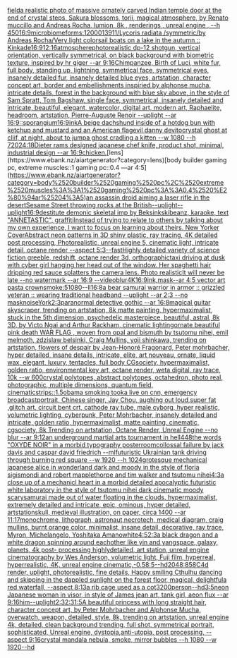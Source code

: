 [field](https://www.ebank.nz/aiartgenerator?category=field)[a realistic photo of massive ornately carved Indian temple door at the end of crystal steps, Sakura blossoms, torii, magical atmosphere, by Renato muccillo and Andreas Rocha, lumion, 8k , renderings , unreal engine , --h 450](https://www.ebank.nz/aiartgenerator?category=a%2520realistic%2520photo%2520of%2520massive%2520ornately%2520carved%2520Indian%2520temple%2520door%2520at%2520the%2520end%2520of%2520crystal%2520steps%2C%2520Sakura%2520blossoms%2C%2520torii%2C%2520magical%2520atmosphere%2C%2520by%2520Renato%2520muccillo%2520and%2520Andreas%2520Rocha%2C%2520lumion%2C%25208k%2520%2C%2520renderings%2520%2C%2520unreal%2520engine%2520%2C%2520--h%2520450)[16:9](https://www.ebank.nz/aiartgenerator?category=16%3A9)[microbiome](https://www.ebank.nz/aiartgenerator?category=microbiome)[forms:1](https://www.ebank.nz/aiartgenerator?category=forms%3A1)[2000](https://www.ebank.nz/aiartgenerator?category=2000)[1391](https://www.ebank.nz/aiartgenerator?category=1391)[1](https://www.ebank.nz/aiartgenerator?category=1)[/Lycoris radiata /symmetric/by Andreas Rocha/Very light color](https://www.ebank.nz/aiartgenerator?category=/Lycoris%2520radiata%2520/symmetric/by%2520Andreas%2520Rocha/Very%2520light%2520color)[sail boats on a lake in the autumn :: Kinkade](https://www.ebank.nz/aiartgenerator?category=sail%2520boats%2520on%2520a%2520lake%2520in%2520the%2520autumn%2520%3A%3A%2520Kinkade)[16:9](https://www.ebank.nz/aiartgenerator?category=16%3A9)[12:16](https://www.ebank.nz/aiartgenerator?category=12%3A16)[atmosphere](https://www.ebank.nz/aiartgenerator?category=atmosphere)[photorealistic dp-12 shotgun, vertical orientation, vertically symmetrical, on black background with biometric texture, inspired by hr giger --ar 9:16](https://www.ebank.nz/aiartgenerator?category=photorealistic%2520dp-12%2520shotgun%2C%2520vertical%2520orientation%2C%2520vertically%2520symmetrical%2C%2520on%2520black%2520background%2520with%2520biometric%2520texture%2C%2520inspired%2520by%2520hr%2520giger%2520--ar%25209%3A16)[Chimpanzee, Birth of Luci, white fur, full body, standing up, lightning, symmetrical face, symmetrical eyes, insanely detailed fur, insanely detailed blue eyes, artstation, character concept art, border and embellishments inspiried by alphonse mucha, intricate details, forest in the background with blue sky above, in the style of Sam Spratt, Tom Bagshaw, single face, symmetrical, insanely detailed and intricate, beautiful, elegant, watercolor, digital art, modern art, Raphaelite, headroom, artstation, Pierre-Auguste Renoir --uplight --ar 16:9](https://www.ebank.nz/aiartgenerator?category=Chimpanzee%2C%2520Birth%2520of%2520Luci%2C%2520white%2520fur%2C%2520full%2520body%2C%2520standing%2520up%2C%2520lightning%2C%2520symmetrical%2520face%2C%2520symmetrical%2520eyes%2C%2520insanely%2520detailed%2520fur%2C%2520insanely%2520detailed%2520blue%2520eyes%2C%2520artstation%2C%2520character%2520concept%2520art%2C%2520border%2520and%2520embellishments%2520inspiried%2520by%2520alphonse%2520mucha%2C%2520intricate%2520details%2C%2520forest%2520in%2520the%2520background%2520with%2520blue%2520sky%2520above%2C%2520in%2520the%2520style%2520of%2520Sam%2520Spratt%2C%2520Tom%2520Bagshaw%2C%2520single%2520face%2C%2520symmetrical%2C%2520insanely%2520detailed%2520and%2520intricate%2C%2520beautiful%2C%2520elegant%2C%2520watercolor%2C%2520digital%2520art%2C%2520modern%2520art%2C%2520Raphaelite%2C%2520headroom%2C%2520artstation%2C%2520Pierre-Auguste%2520Renoir%2520--uplight%2520--ar%252016%3A9)[::](https://www.ebank.nz/aiartgenerator?category=%3A%3A)[sporangium](https://www.ebank.nz/aiartgenerator?category=sporangium)[16:9](https://www.ebank.nz/aiartgenerator?category=16%3A9)[ink](https://www.ebank.nz/aiartgenerator?category=ink)[A beige dachshund inside of a hotdog bun with ketchup and mustard and an American flag](https://www.ebank.nz/aiartgenerator?category=A%2520beige%2520dachshund%2520inside%2520of%2520a%2520hotdog%2520bun%2520with%2520ketchup%2520and%2520mustard%2520and%2520an%2520American%2520flag)[evil danny devito](https://www.ebank.nz/aiartgenerator?category=evil%2520danny%2520devito)[crystal ghost at cliif, at night, about to jump](https://www.ebank.nz/aiartgenerator?category=crystal%2520ghost%2520at%2520cliif%2C%2520at%2520night%2C%2520about%2520to%2520jump)[a ghost cradling a kitten --w 1080 --h 720](https://www.ebank.nz/aiartgenerator?category=a%2520ghost%2520cradling%2520a%2520kitten%2520--w%25201080%2520--h%2520720)[24:18](https://www.ebank.nz/aiartgenerator?category=24%3A18)[Dieter rams designed japanese chef knife, product shot, minimal, industrial design --ar 16:9](https://www.ebank.nz/aiartgenerator?category=Dieter%2520rams%2520designed%2520japanese%2520chef%2520knife%2C%2520product%2520shot%2C%2520minimal%2C%2520industrial%2520design%2520--ar%252016%3A9)[chicken.](https://www.ebank.nz/aiartgenerator?category=chicken.)[lens](https://www.ebank.nz/aiartgenerator?category=lens)[body builder gaming pc, extreme muscles::1 gaming pc::0.4 —ar 4:5](https://www.ebank.nz/aiartgenerator?category=body%2520builder%2520gaming%2520pc%2C%2520extreme%2520muscles%3A%3A1%2520gaming%2520pc%3A%3A0.4%2520%E2%80%94ar%25204%3A5)[an assassin droid aiming a laser rifle in the desert](https://www.ebank.nz/aiartgenerator?category=an%2520assassin%2520droid%2520aiming%2520a%2520laser%2520rifle%2520in%2520the%2520desert)[Sesame Street throwing rocks at the British](https://www.ebank.nz/aiartgenerator?category=Sesame%2520Street%2520throwing%2520rocks%2520at%2520the%2520British)[--uplight](https://www.ebank.nz/aiartgenerator?category=--uplight)[--uplight](https://www.ebank.nz/aiartgenerator?category=--uplight)[16:9](https://www.ebank.nz/aiartgenerator?category=16%3A9)[destitute demonic skeletal imp by Beksinkski](https://www.ebank.nz/aiartgenerator?category=destitute%2520demonic%2520skeletal%2520imp%2520by%2520Beksinkski)[beanz, karaoke, text "ANNETASTIC", graffiti](https://www.ebank.nz/aiartgenerator?category=beanz%2C%2520karaoke%2C%2520text%2520%22ANNETASTIC%22%2C%2520graffiti)[Instead of trying to relate to others by talking about my own experience, I want to focus on learning about theirs. New Yorker Cover](https://www.ebank.nz/aiartgenerator?category=Instead%2520of%2520trying%2520to%2520relate%2520to%2520others%2520by%2520talking%2520about%2520my%2520own%2520experience%2C%2520I%2520want%2520to%2520focus%2520on%2520learning%2520about%2520theirs.%2520New%2520Yorker%2520Cover)[Abstract neon patterns in 3D shiny plastic, ray tracing, 4K detailed post processing, Photorealistic, unreal engine 5, cinematic light, intricate detail, octane render --aspect 5:3](https://www.ebank.nz/aiartgenerator?category=Abstract%2520neon%2520patterns%2520in%25203D%2520shiny%2520plastic%2C%2520ray%2520tracing%2C%25204K%2520detailed%2520post%2520processing%2C%2520Photorealistic%2C%2520unreal%2520engine%25205%2C%2520cinematic%2520light%2C%2520intricate%2520detail%2C%2520octane%2520render%2520--aspect%25205%3A3)[--fast](https://www.ebank.nz/aiartgenerator?category=--fast)[Highly detailed variety of science fiction greeble, redshift, octane render 3d, orthographic](https://www.ebank.nz/aiartgenerator?category=Highly%2520detailed%2520variety%2520of%2520science%2520fiction%2520greeble%2C%2520redshift%2C%2520octane%2520render%25203d%2C%2520orthographic)[taxi driving at dusk with cyber girl hanging her head out of the  window. Her spaghetti hair dripping red sauce splatters the camera lens. Photo realistic](https://www.ebank.nz/aiartgenerator?category=taxi%2520driving%2520at%2520dusk%2520with%2520cyber%2520girl%2520hanging%2520her%2520head%2520out%2520of%2520the%2520%2520window.%2520Her%2520spaghetti%2520hair%2520dripping%2520red%2520sauce%2520splatters%2520the%2520camera%2520lens.%2520Photo%2520realistic)[It will never be late --no watermark --ar 16:9 --video](https://www.ebank.nz/aiartgenerator?category=It%2520will%2520never%2520be%2520late%2520--no%2520watermark%2520--ar%252016%3A9%2520--video)[blur](https://www.ebank.nz/aiartgenerator?category=blur)[4K](https://www.ebank.nz/aiartgenerator?category=4K)[16:9](https://www.ebank.nz/aiartgenerator?category=16%3A9)[ink,](https://www.ebank.nz/aiartgenerator?category=ink%2C)[mask](https://www.ebank.nz/aiartgenerator?category=mask)[--ar 4:5 vector art pasta crown](https://www.ebank.nz/aiartgenerator?category=--ar%25204%3A5%2520vector%2520art%2520pasta%2520crown)[smoke:5](https://www.ebank.nz/aiartgenerator?category=smoke%3A5)[1080](https://www.ebank.nz/aiartgenerator?category=1080)[--ll](https://www.ebank.nz/aiartgenerator?category=--ll)[16:8](https://www.ebank.nz/aiartgenerator?category=16%3A8)[a bear samurai warrior in armor :: grizzled veteran :: wearing traditional headband --uplight --ar 2:3 --no mask](https://www.ebank.nz/aiartgenerator?category=a%2520bear%2520samurai%2520warrior%2520in%2520armor%2520%3A%3A%2520grizzled%2520veteran%2520%3A%3A%2520wearing%2520traditional%2520headband%2520--uplight%2520--ar%25202%3A3%2520--no%2520mask)[noise](https://www.ebank.nz/aiartgenerator?category=noise)[York](https://www.ebank.nz/aiartgenerator?category=York)[2:3](https://www.ebank.nz/aiartgenerator?category=2%3A3)[paranormal detective gothic --ar 16:8](https://www.ebank.nz/aiartgenerator?category=paranormal%2520detective%2520gothic%2520--ar%252016%3A8)[magical guitar skyscraper, trending on artstation, 8k matte painting, hypermaximalist, stuck in the 5th dimension, psychedelic masterpiece, beautiful, astral, 8k 3D, by Victo Ngai and Arthur Rackham, cinematic lighting](https://www.ebank.nz/aiartgenerator?category=magical%2520guitar%2520skyscraper%2C%2520trending%2520on%2520artstation%2C%25208k%2520matte%2520painting%2C%2520hypermaximalist%2C%2520stuck%2520in%2520the%25205th%2520dimension%2C%2520psychedelic%2520masterpiece%2C%2520beautiful%2C%2520astral%2C%25208k%25203D%2C%2520by%2520Victo%2520Ngai%2520and%2520Arthur%2520Rackham%2C%2520cinematic%2520lighting)[ornate beautiful pink death WAR FLAG , woven from opal and bismuth by tsutomu nihei, emil melmoth, zdzislaw belsinki, Craig Mullins, yoji shinkawa, trending on artstation, flowers of despair by Jean-Honoré Fragonard, Peter mohrbacher, hyper detailed, insane details, intricate, elite, art nouveau, ornate, liquid wax, elegant, luxury, tentacles, full body CGsociety, hypermaximalist, golden ratio, environmental key art, octane render, weta digital, ray trace, 10k --w 600](https://www.ebank.nz/aiartgenerator?category=ornate%2520beautiful%2520pink%2520death%2520WAR%2520FLAG%2520%2C%2520woven%2520from%2520opal%2520and%2520bismuth%2520by%2520tsutomu%2520nihei%2C%2520emil%2520melmoth%2C%2520zdzislaw%2520belsinki%2C%2520Craig%2520Mullins%2C%2520yoji%2520shinkawa%2C%2520trending%2520on%2520artstation%2C%2520flowers%2520of%2520despair%2520by%2520Jean-Honor%C3%A9%2520Fragonard%2C%2520Peter%2520mohrbacher%2C%2520hyper%2520detailed%2C%2520insane%2520details%2C%2520intricate%2C%2520elite%2C%2520art%2520nouveau%2C%2520ornate%2C%2520liquid%2520wax%2C%2520elegant%2C%2520luxury%2C%2520tentacles%2C%2520full%2520body%2520CGsociety%2C%2520hypermaximalist%2C%2520golden%2520ratio%2C%2520environmental%2520key%2520art%2C%2520octane%2520render%2C%2520weta%2520digital%2C%2520ray%2520trace%2C%252010k%2520--w%2520600)[crystal polytopes,  abstract polytopes, octahedron, photo real, photographic, multiple dimensions, quantum field, cinematic](https://www.ebank.nz/aiartgenerator?category=crystal%2520polytopes%2C%2520%2520abstract%2520polytopes%2C%2520octahedron%2C%2520photo%2520real%2C%2520photographic%2C%2520multiple%2520dimensions%2C%2520quantum%2520field%2C%2520cinematic)[strips::1.5](https://www.ebank.nz/aiartgenerator?category=strips%3A%3A1.5)[obama smoking tooka live on cnn, emergency broadcast](https://www.ebank.nz/aiartgenerator?category=obama%2520smoking%2520tooka%2520live%2520on%2520cnn%2C%2520emergency%2520broadcast)[portrait, Chinese singer, Jay Chou, aughing out loud,super fat ,glitch art, circuit bent crt, cathode ray tube, male cyborg, hyper realistic, volumetric lighting, cyberpunk, Peter Mohrbacher, insanely detailed and intricate, golden ratio, hypermaximalist, matte painting, cinematic, cgsociety, 8k Trending on artstation, Octane Render, Unreal Engine --no blur --ar 9:12](https://www.ebank.nz/aiartgenerator?category=portrait%2C%2520Chinese%2520singer%2C%2520Jay%2520Chou%2C%2520aughing%2520out%2520loud%2Csuper%2520fat%2520%2Cglitch%2520art%2C%2520circuit%2520bent%2520crt%2C%2520cathode%2520ray%2520tube%2C%2520male%2520cyborg%2C%2520hyper%2520realistic%2C%2520volumetric%2520lighting%2C%2520cyberpunk%2C%2520Peter%2520Mohrbacher%2C%2520insanely%2520detailed%2520and%2520intricate%2C%2520golden%2520ratio%2C%2520hypermaximalist%2C%2520matte%2520painting%2C%2520cinematic%2C%2520cgsociety%2C%25208k%2520Trending%2520on%2520artstation%2C%2520Octane%2520Render%2C%2520Unreal%2520Engine%2520--no%2520blur%2520--ar%25209%3A12)[an underground martial arts tournament in hell](https://www.ebank.nz/aiartgenerator?category=an%2520underground%2520martial%2520arts%2520tournament%2520in%2520hell)[448](https://www.ebank.nz/aiartgenerator?category=448)[the words "OXYDE NOIR" in a morbid typography poster](https://www.ebank.nz/aiartgenerator?category=the%2520words%2520%22OXYDE%2520NOIR%22%2520in%2520a%2520morbid%2520typography%2520poster)[room](https://www.ebank.nz/aiartgenerator?category=room)[collossal failure by jack davis and caspar david friedrich --ml](https://www.ebank.nz/aiartgenerator?category=collossal%2520failure%2520by%2520jack%2520davis%2520and%2520caspar%2520david%2520friedrich%2520--ml)[futuristic Ukrainian tank driving through burning red square --w 1920 --h 1024](https://www.ebank.nz/aiartgenerator?category=futuristic%2520Ukrainian%2520tank%2520driving%2520through%2520burning%2520red%2520square%2520--w%25201920%2520--h%25201024)[grotesque mechanical japanese alice in wonderland dark and moody in the style of floria sigismondi and robert mapplethorpe and tim walker and tsutomu nihei](https://www.ebank.nz/aiartgenerator?category=grotesque%2520mechanical%2520japanese%2520alice%2520in%2520wonderland%2520dark%2520and%2520moody%2520in%2520the%2520style%2520of%2520floria%2520sigismondi%2520and%2520robert%2520mapplethorpe%2520and%2520tim%2520walker%2520and%2520tsutomu%2520nihei)[4:3](https://www.ebank.nz/aiartgenerator?category=4%3A3)[a close up of a mechanicl heart in a morbid detailed apocalyptic futuristic white laboratory in the style of tsutomu nihei dark cinematic moody scary](https://www.ebank.nz/aiartgenerator?category=a%2520close%2520up%2520of%2520a%2520mechanicl%2520heart%2520in%2520a%2520morbid%2520detailed%2520apocalyptic%2520futuristic%2520white%2520laboratory%2520in%2520the%2520style%2520of%2520tsutomu%2520nihei%2520dark%2520cinematic%2520moody%2520scary)[samurai made out of water floating in the clouds, hypermaximalist, extremely detailed and intricate, epic, ominous, hyper detailed, artstation](https://www.ebank.nz/aiartgenerator?category=samurai%2520made%2520out%2520of%2520water%2520floating%2520in%2520the%2520clouds%2C%2520hypermaximalist%2C%2520extremely%2520detailed%2520and%2520intricate%2C%2520epic%2C%2520ominous%2C%2520hyper%2520detailed%2C%2520artstation)[skull, medieval illustration, on paper, circa 1400 --ar 11:17](https://www.ebank.nz/aiartgenerator?category=skull%2C%2520medieval%2520illustration%2C%2520on%2520paper%2C%2520circa%25201400%2520--ar%252011%3A17)[](https://www.ebank.nz/aiartgenerator?category=)[monochrome, lithograph, astronaut,necrotech, medical diagram, craig mullins, burnt orange color, minimalist, insane detail, decorative, ray trace, Myron, Michelangelo, Yoshitaka Amano](https://www.ebank.nz/aiartgenerator?category=monochrome%2C%2520lithograph%2C%2520astronaut%2Cnecrotech%2C%2520medical%2520diagram%2C%2520craig%2520mullins%2C%2520burnt%2520orange%2520color%2C%2520minimalist%2C%2520insane%2520detail%2C%2520decorative%2C%2520ray%2520trace%2C%2520Myron%2C%2520Michelangelo%2C%2520Yoshitaka%2520Amano)[white](https://www.ebank.nz/aiartgenerator?category=white)[4:5](https://www.ebank.nz/aiartgenerator?category=4%3A5)[2:3](https://www.ebank.nz/aiartgenerator?category=2%3A3)[a black dragon and a white dragon spinning around eachother like yin and yang](https://www.ebank.nz/aiartgenerator?category=a%2520black%2520dragon%2520and%2520a%2520white%2520dragon%2520spinning%2520around%2520eachother%2520like%2520yin%2520and%2520yang)[space, galaxy, planets, 4k post- processing highlydetailed, art station, unreal engine cinematography by Wes Anderson, volumetric light, Fuji film, hyperreal, hyperrealistic, 4K, unreal engine cinematic,](https://www.ebank.nz/aiartgenerator?category=space%2C%2520galaxy%2C%2520planets%2C%25204k%2520post-%2520processing%2520highlydetailed%2C%2520art%2520station%2C%2520unreal%2520engine%2520cinematography%2520by%2520Wes%2520Anderson%2C%2520volumetric%2520light%2C%2520Fuji%2520film%2C%2520hyperreal%2C%2520hyperrealistic%2C%25204K%2C%2520unreal%2520engine%2520cinematic%2C)[-0.5](https://www.ebank.nz/aiartgenerator?category=-0.5)[8:5](https://www.ebank.nz/aiartgenerator?category=8%3A5)[--hd](https://www.ebank.nz/aiartgenerator?category=--hd)[2048:858](https://www.ebank.nz/aiartgenerator?category=2048%3A858)[C4d render, uplight, photorealistic, fine details, Happy smiling Cthulhu dancing and skipping in the dappled sunlight on the forest floor, magical, delightful](https://www.ebank.nz/aiartgenerator?category=C4d%2520render%2C%2520uplight%2C%2520photorealistic%2C%2520fine%2520details%2C%2520Happy%2520smiling%2520Cthulhu%2520dancing%2520and%2520skipping%2520in%2520the%2520dappled%2520sunlight%2520on%2520the%2520forest%2520floor%2C%2520magical%2C%2520delightful)[a red waterfall, --aspect 8:13](https://www.ebank.nz/aiartgenerator?category=a%2520red%2520waterfall%2C%2520--aspect%25208%3A13)[a rib cage used as a cot](https://www.ebank.nz/aiartgenerator?category=a%2520rib%2520cage%2520used%2520as%2520a%2520cot)[3200](https://www.ebank.nz/aiartgenerator?category=3200)[person](https://www.ebank.nz/aiartgenerator?category=person)[--hd](https://www.ebank.nz/aiartgenerator?category=--hd)[3:5](https://www.ebank.nz/aiartgenerator?category=3%3A5)[neon Japanese woman in visor, in style of James jean art, tank girl, aeon flux --ar 9:16](https://www.ebank.nz/aiartgenerator?category=neon%2520Japanese%2520woman%2520in%2520visor%2C%2520in%2520style%2520of%2520James%2520jean%2520art%2C%2520tank%2520girl%2C%2520aeon%2520flux%2520--ar%25209%3A16)[him](https://www.ebank.nz/aiartgenerator?category=him)[--uplight](https://www.ebank.nz/aiartgenerator?category=--uplight)[2:3](https://www.ebank.nz/aiartgenerator?category=2%3A3)[2:3](https://www.ebank.nz/aiartgenerator?category=2%3A3)[1:5](https://www.ebank.nz/aiartgenerator?category=1%3A5)[A beautiful princess with long straight hair, character concept art, by Peter Mohrbacher and Alphonse Mucha, overwatch, weapon, detailed, style, 8k, trending on artstation, unreal engine 4k, detailed, clean background trending, full shot, symmetrical portrait, sophisticated, Unreal engine, dystopia,anti-utopia, post processing, --aspect 9:16](https://www.ebank.nz/aiartgenerator?category=A%2520beautiful%2520princess%2520with%2520long%2520straight%2520hair%2C%2520character%2520concept%2520art%2C%2520by%2520Peter%2520Mohrbacher%2520and%2520Alphonse%2520Mucha%2C%2520overwatch%2C%2520weapon%2C%2520detailed%2C%2520style%2C%25208k%2C%2520trending%2520on%2520artstation%2C%2520unreal%2520engine%25204k%2C%2520detailed%2C%2520clean%2520background%2520trending%2C%2520full%2520shot%2C%2520symmetrical%2520portrait%2C%2520sophisticated%2C%2520Unreal%2520engine%2C%2520dystopia%2Canti-utopia%2C%2520post%2520processing%2C%2520--aspect%25209%3A16)[crystal mandala nebula, smoke, mirror bubbles --h 1080 --w 1920](https://www.ebank.nz/aiartgenerator?category=crystal%2520mandala%2520nebula%2C%2520smoke%2C%2520mirror%2520bubbles%2520--h%25201080%2520--w%25201920)[--hd](https://www.ebank.nz/aiartgenerator?category=--hd)
